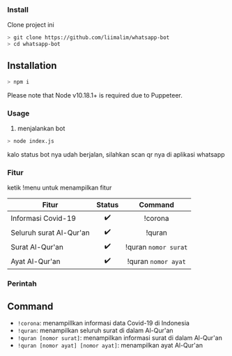 ### Install

Clone project ini

```bash
> git clone https://github.com/liimalim/whatsapp-bot
> cd whatsapp-bot

```

## Installation
```bash
> npm i
```
Please note that Node v10.18.1+ is required due to Puppeteer.

### Usage
1. menjalankan bot

```bash
> node index.js
```

kalo status bot nya udah berjalan, silahkan scan qr nya di aplikasi whatsapp

### Fitur 
ketik !menu untuk menampilkan fitur

| Fitur        | Status | Command | 
| --------------- |:---------:|:---:|
| Informasi Covid-19 | ✔️| !corona |
| Seluruh surat Al-Qur'an | ✔️ | !quran|
| Surat Al-Qur'an | ✔️ | !quran `nomor surat`|
| Ayat Al-Qur'an | ✔️ | !quran `nomor ayat`|

### Perintah 

## Command

  - `!corona`: menampillkan informasi data Covid-19 di Indonesia
  - `!quran`: menampilkan seluruh surat di dalam Al-Qur'an
  - `!quran [nomor surat]`: menampilkan informasi surat di dalam Al-Qur'an
  - `!quran [nomor ayat] [nomor ayat]`: menampilkan ayat Al-Qur'an
